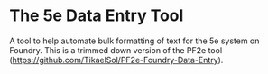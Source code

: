 # The 5e Data Entry Tool
A tool to help automate bulk formatting of text for the 5e system on Foundry. This is a trimmed down version of the PF2e tool (https://github.com/TikaelSol/PF2e-Foundry-Data-Entry).
